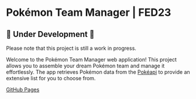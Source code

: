 # Pokémon Team Manager | FED23


## 🚧 Under Development 🚧

Please note that this project is still a work in progress.

Welcome to the Pokémon Team Manager web application! This project allows you to assemble your dream Pokémon team and manage it effortlessly. The app retrieves Pokémon data from the [Pokéapi](https://pokeapi.co/) to provide an extensive list for you to choose from.

[GitHub Pages](https://wilmaniklasson.github.io/Poke_manager/)